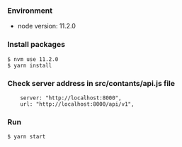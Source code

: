 ### Environment

- node version: 11.2.0

### Install packages

```
$ nvm use 11.2.0
$ yarn install
```

### Check server address in src/contants/api.js file
```
    server: "http://localhost:8000",
    url: "http://localhost:8000/api/v1",
```
### Run

```
$ yarn start
```
